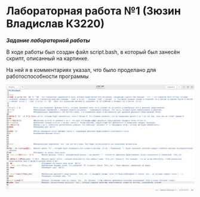 # Лабораторная работа №1 (Зюзин Владислав К3220)

***Задание лабораторной работы***

В ходе работы был создан файл script.bash, в который был занесён скрипт, описанный на картинке. 

На ней я в комментариях указал, что было проделано для работоспособности программы 

![0st prtsc](png1.png)
